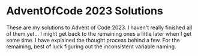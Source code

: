 # AdventOfCode 2023 Solutions
These are my solutions to Advent of Code 2023. I haven't really finished all of them yet... I might get back to the remaining ones a little later when I get some time. I have explained the thought process behind a few. For the remaining, best of luck figuring out the inconsistent variable naming.
